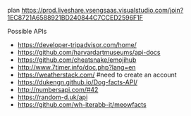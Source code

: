 plan
https://prod.liveshare.vsengsaas.visualstudio.com/join?1EC8721A6588921BD240844C7CCED2596F1F

Possible APIs
- https://developer-tripadvisor.com/home/
- https://github.com/harvardartmuseums/api-docs
- https://github.com/cheatsnake/emojihub
- http://www.7timer.info/doc.php?lang=en
- https://weatherstack.com/ #need to create an account
- https://dukengn.github.io/Dog-facts-API/
- http://numbersapi.com/#42
- https://random-d.uk/api
- https://github.com/wh-iterabb-it/meowfacts 